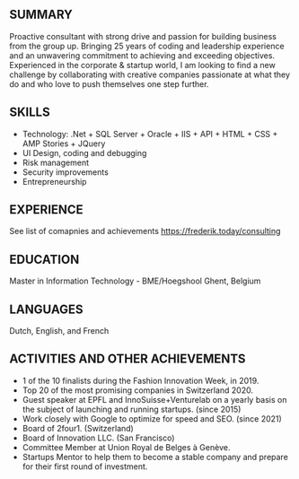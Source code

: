 ## SUMMARY
Proactive consultant with strong drive and passion for building business from the group up. Bringing 25 years of coding and leadership experience and an unwavering commitment to achieving and exceeding objectives. Experienced in the corporate & startup world, I am looking to find a new challenge by collaborating with creative companies passionate at what they do and who love to push themselves one step further.

## SKILLS
* Technology: .Net + SQL Server + Oracle + IIS + API + HTML + CSS + AMP Stories + JQuery
* UI Design, coding and debugging
* Risk management
* Security improvements
* Entrepreneurship

## EXPERIENCE
See list of comapnies and achievements <https://frederik.today/consulting>

## EDUCATION
Master in Information Technology - BME/Hoegshool Ghent, Belgium

## LANGUAGES
Dutch, English, and French

## ACTIVITIES AND OTHER ACHIEVEMENTS
* 1 of the 10 finalists during the Fashion Innovation Week, in 2019.
* Top 20 of the most promising companies in Switzerland 2020.
* Guest speaker at EPFL and InnoSuisse+Venturelab on a yearly basis on the subject of launching and running startups. (since 2015)
* Work closely with Google to optimize for speed and SEO. (since 2021)
* Board of 2four1. (Switzerland)
* Board of Innovation LLC. (San Francisco)
* Committee Member at Union Royal de Belges à Genève.
* Startups Mentor to help them to become a stable company and prepare for their first round of investment.
